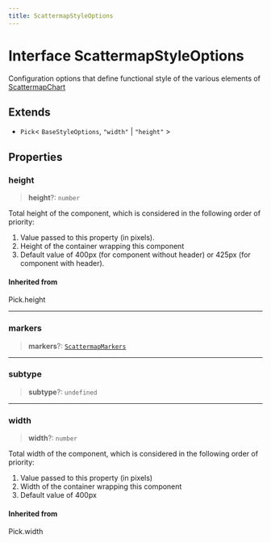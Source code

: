```yaml
---
title: ScattermapStyleOptions
---
```


# Interface ScattermapStyleOptions

Configuration options that define functional style of the various elements of [ScattermapChart](../classes/class.ScattermapChart.md)

## Extends

- `Pick`\< `BaseStyleOptions`, `"width"` \| `"height"` \>

## Properties

### height

> **height**?: `number`

Total height of the component, which is considered in the following order of priority:

1. Value passed to this property (in pixels).
2. Height of the container wrapping this component
3. Default value of 400px (for component without header) or 425px (for component with header).

#### Inherited from

Pick.height

***

### markers

> **markers**?: [`ScattermapMarkers`](../type-aliases/type-alias.ScattermapMarkers.md)

***

### subtype

> **subtype**?: `undefined`

***

### width

> **width**?: `number`

Total width of the component, which is considered in the following order of priority:

1. Value passed to this property (in pixels)
2. Width of the container wrapping this component
3. Default value of 400px

#### Inherited from

Pick.width
